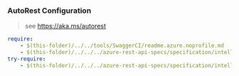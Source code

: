 ### AutoRest Configuration
> see https://aka.ms/autorest

``` yaml
require:
    - $(this-folder)/../../tools/SwaggerCI/readme.azure.noprofile.md
    - $(this-folder)/../../../azure-rest-api-specs/specification/intelligentdataexperiences/resource-manager/readme.md
try-require:
    - $(this-folder)/../../../azure-rest-api-specs/specification/intelligentdataexperiences/resource-manager/readme.powershell.md
```
